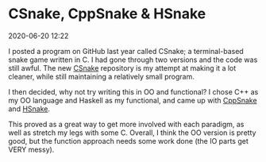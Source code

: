 # CSnake, CppSnake & HSnake
2020-06-20 12:22

I posted a program on GitHub last year called CSnake; a terminal-based snake
game written in C. I had gone through two versions and the code was still awful.
The new [CSnake](https://github.com/thytom/csnake) repository is my attempt at
making it a lot cleaner, while still maintaining a relatively small program.

I then decided, why not try writing this in OO and functional? I chose C++ as my
OO language and Haskell as my functional, and came up with
[CppSnake](https://github.com/thytom/cppsnake) and
[HSnake](https://github.com/thytom/hsnake).

This proved as a great way to get more involved with each paradigm, as well as
stretch my legs with some C. Overall, I think the OO version is pretty good, but
the function approach needs some work done (the IO parts get VERY messy).
